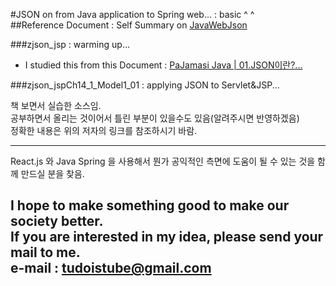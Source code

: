 #JSON on from Java application to Spring web... : basic ^ ^  
##Reference Document : Self Summary on [JavaWebJson](https://drive.google.com/open?id=16_7Pk9byKYa-obxdjzqzB94vvY7h4MvIGGptoOxPnBI "summarized by tudoistube@gmail" )  

###zjson_jsp : warming up...  
* I studied this from this Document : [PaJamasi Java | 01.JSON이란?... ](http://blog.naver.com/pajamasi/220554189537 "Example Sources by tudoistube@gmail" )  

###zjson_jspCh14_1_Model1_01 : applying JSON to Servlet&JSP...  
    
책 보면서 실습한 소스임.  
공부하면서 올리는 것이어서 틀린 부분이 있을수도 있음(알려주시면 반영하겠음)  
정확한 내용은 위의 저자의 링크를 참조하시기 바람.  

---
React.js 와 Java Spring 을 사용해서 뭔가 공익적인 측면에 도움이 될 수 있는 것을
함께 만드실 분을 찾음.

I hope to make something good to make our society better.  
If you are interested in my idea, please send your mail to me.  
e-mail : tudoistube@gmail.com
---
